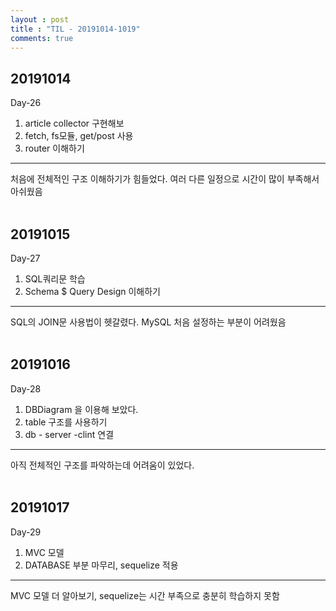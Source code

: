 ```yaml
---
layout : post
title : "TIL - 20191014-1019"
comments: true
---
```


## 20191014

Day-26

1. article collector 구현해보
2. fetch, fs모듈, get/post 사용
3. router 이해하기
---
처음에 전체적인 구조 이해하기가 힘들었다. 여러 다른 일정으로 시간이 많이 부족해서 아쉬웠음
<br/>
<br/>

## 20191015

Day-27

1. SQL쿼리문 학습
2. Schema $ Query Design 이해하기
---
SQL의 JOIN문 사용법이 헷갈렸다. MySQL 처음 설정하는 부분이 어려웠음
<br/>
<br/>

## 20191016

Day-28

1. DBDiagram 을 이용해 보았다.
2. table 구조를 사용하기
3. db - server -clint 연결
---
아직 전체적인 구조를 파악하는데 어려움이 있었다.
<br/>
<br/>

## 20191017

Day-29

1. MVC 모델
2. DATABASE 부분 마무리, sequelize 적용
---
MVC 모델 더 알아보기, sequelize는 시간 부족으로 충분히 학습하지 못함
<br/>
<br/>

